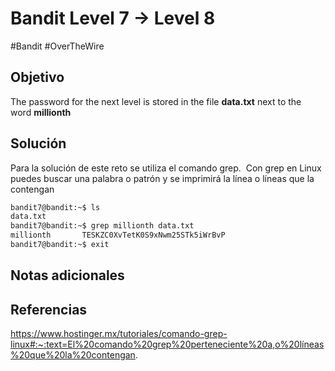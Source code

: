 # Bandit Level 7 → Level 8
#Bandit #OverTheWire 
## Objetivo
The password for the next level is stored in the file **data.txt** next to the word **millionth**
## Solución
Para la solución de este reto se utiliza el comando grep.  Con grep en Linux puedes buscar una palabra o patrón y se imprimirá la línea o líneas que la contengan

```bash
bandit7@bandit:~$ ls
data.txt
bandit7@bandit:~$ grep millionth data.txt
millionth       TESKZC0XvTetK0S9xNwm25STk5iWrBvP
bandit7@bandit:~$ exit
```
## Notas adicionales

## Referencias
https://www.hostinger.mx/tutoriales/comando-grep-linux#:~:text=El%20comando%20grep%20perteneciente%20a,o%20líneas%20que%20la%20contengan.